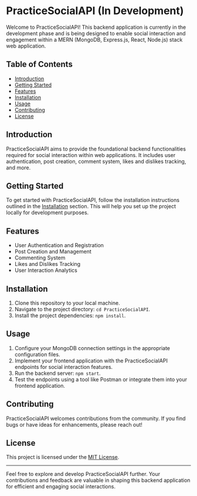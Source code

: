# PracticeSocialAPI (In Development)

Welcome to PracticeSocialAPI! This backend application is currently in the development phase and is being designed to enable social interaction and engagement within a MERN (MongoDB, Express.js, React, Node.js) stack web application.

## Table of Contents

- [Introduction](#introduction)
- [Getting Started](#getting-started)
- [Features](#features)
- [Installation](#installation)
- [Usage](#usage)
- [Contributing](#contributing)
- [License](#license)

## Introduction

PracticeSocialAPI aims to provide the foundational backend functionalities required for social interaction within web applications. It includes user authentication, post creation, comment system, likes and dislikes tracking, and more.

## Getting Started

To get started with PracticeSocialAPI, follow the installation instructions outlined in the [Installation](#installation) section. This will help you set up the project locally for development purposes.

## Features

- User Authentication and Registration
- Post Creation and Management
- Commenting System
- Likes and Dislikes Tracking
- User Interaction Analytics

## Installation

1. Clone this repository to your local machine.
2. Navigate to the project directory: `cd PracticeSocialAPI`.
3. Install the project dependencies: `npm install`.

## Usage

1. Configure your MongoDB connection settings in the appropriate configuration files.
2. Implement your frontend application with the PracticeSocialAPI endpoints for social interaction features.
3. Run the backend server: `npm start`.
4. Test the endpoints using a tool like Postman or integrate them into your frontend application.

## Contributing

PracticeSocialAPI welcomes contributions from the community. If you find bugs or have ideas for enhancements, please reach out!

## License

This project is licensed under the [MIT License](LICENSE).

---

Feel free to explore and develop PracticeSocialAPI further. Your contributions and feedback are valuable in shaping this backend application for efficient and engaging social interactions.
